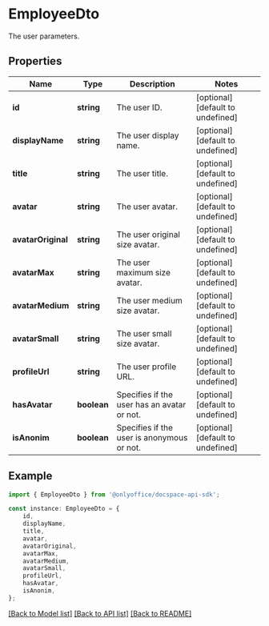# EmployeeDto

The user parameters.

## Properties

Name | Type | Description | Notes
------------ | ------------- | ------------- | -------------
**id** | **string** | The user ID. | [optional] [default to undefined]
**displayName** | **string** | The user display name. | [optional] [default to undefined]
**title** | **string** | The user title. | [optional] [default to undefined]
**avatar** | **string** | The user avatar. | [optional] [default to undefined]
**avatarOriginal** | **string** | The user original size avatar. | [optional] [default to undefined]
**avatarMax** | **string** | The user maximum size avatar. | [optional] [default to undefined]
**avatarMedium** | **string** | The user medium size avatar. | [optional] [default to undefined]
**avatarSmall** | **string** | The user small size avatar. | [optional] [default to undefined]
**profileUrl** | **string** | The user profile URL. | [optional] [default to undefined]
**hasAvatar** | **boolean** | Specifies if the user has an avatar or not. | [optional] [default to undefined]
**isAnonim** | **boolean** | Specifies if the user is anonymous or not. | [optional] [default to undefined]

## Example

```typescript
import { EmployeeDto } from '@onlyoffice/docspace-api-sdk';

const instance: EmployeeDto = {
    id,
    displayName,
    title,
    avatar,
    avatarOriginal,
    avatarMax,
    avatarMedium,
    avatarSmall,
    profileUrl,
    hasAvatar,
    isAnonim,
};
```

[[Back to Model list]](../README.md#documentation-for-models) [[Back to API list]](../README.md#documentation-for-api-endpoints) [[Back to README]](../README.md)
